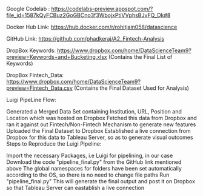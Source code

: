 Google Codelab : https://codelabs-preview.appspot.com/?file_id=1587kQyFCBuz2GoGBCno3f3WbojxPtiVVphsBJvFQ_Dk#8

Docker Hub Link: https://hub.docker.com/r/rohitjain058/datascience

GitHub Link: https://github.com/phadkeraj/A2_Fintech-Analysis

DropBox Keywords: https://www.dropbox.com/home/DataScienceTeam9?preview=Keywords+and+Bucketing.xlsx (Contains the Final List of Keywords)

DropBox Fintech_Data: https://www.dropbox.com/home/DataScienceTeam9?preview=Fintech_Data.csv (Contains the Final Dataset Used for Analysis)

Luigi PipeLine Flow:

Generated a Merged Data Set containing Institution, URL, Position and Location which was hosted on Dropbox
Fetched this data from Dropbox and ran it against out Fintech/Non-Fintech Mechanism to generate new features
Uploaded the Final Dataset to Dropbox
Established a live connection from Dropbox for this data to Tableau Server, so as to generate visual outcomes
Steps to Reproduce the Luigi Pipeline:

Import the necessary Packages, i.e Luigi for pipelining, in our case
Download the code "pipeline_final.py" from the GitHub link mentioned above
The global namespaces for folders have been set automatically according to the OS, so there is no need to change file paths
Run "pipeline_final.py"
This will generate the final output and post it on Dropbox so that Tableau Server can eastablish a live connection
